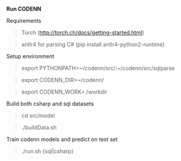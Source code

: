 

**Run CODENN**

Requirements

> Torch (http://torch.ch/docs/getting-started.html)

> antlr4 for parsing C# (pip install antlr4-python2-runtime)

Setup environment

> export PYTHONPATH=~/codenn/src/:~/codenn/src/sqlparse

> export CODENN_DIR=~/codenn/

> export CODENN_WORK=./workdir

Build both csharp and sql datasets

> cd src/model

> ./buildData.sh

Train codenn models and predict on test set

> ./run.sh {sql|csharp}

